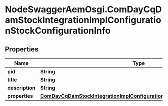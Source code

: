# NodeSwaggerAemOsgi.ComDayCqDamStockIntegrationImplConfigurationStockConfigurationInfo

## Properties
Name | Type | Description | Notes
------------ | ------------- | ------------- | -------------
**pid** | **String** |  | [optional] 
**title** | **String** |  | [optional] 
**description** | **String** |  | [optional] 
**properties** | [**ComDayCqDamStockIntegrationImplConfigurationStockConfigurationProperties**](ComDayCqDamStockIntegrationImplConfigurationStockConfigurationProperties.md) |  | [optional] 


